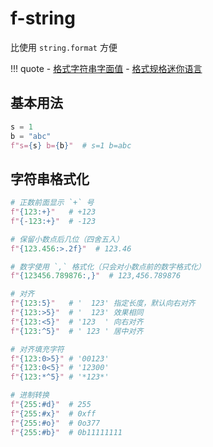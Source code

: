 # f-string

比使用 `string.format` 方便

!!! quote
    - [格式字符串字面值](https://docs.python.org/zh-cn/3/reference/lexical_analysis.html#f-strings)
    - [格式规格迷你语言](https://docs.python.org/zh-cn/3/library/string.html#formatspec)


## 基本用法

``` py
s = 1
b = "abc"
f"s={s} b={b}"  # s=1 b=abc
```


## 字符串格式化

``` py
# 正数前面显示 `+` 号
f"{123:+}"   # +123
f"{-123:+}"  # -123

# 保留小数点后几位（四舍五入）
f"{123.456:>.2f}"  # 123.46

# 数字使用 `,` 格式化（只会对小数点前的数字格式化）
f"{123456.789876:,}"  # 123,456.789876

# 对齐
f"{123:5}"   # '  123' 指定长度，默认向右对齐
f"{123:>5}"  # '  123' 效果相同
f"{123:<5}"  # '123  ' 向右对齐
f"{123:^5}"  # ' 123 ' 居中对齐

# 对齐填充字符
f"{123:0>5}" # '00123'
f"{123:0<5}" # '12300'
f"{123:*^5}" # '*123*'

# 进制转换
f"{255:#d}"  # 255
f"{255:#x}"  # 0xff
f"{255:#o}"  # 0o377
f"{255:#b}"  # 0b11111111
```